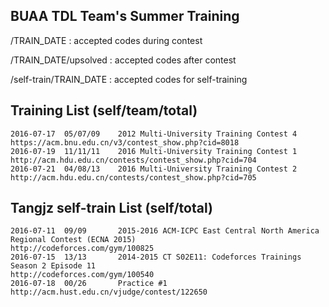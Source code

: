 ## BUAA TDL Team's Summer Training

/TRAIN_DATE : accepted codes during contest

/TRAIN_DATE/upsolved : accepted codes after contest

/self-train/TRAIN_DATE : accepted codes for self-training

## Training List (self/team/total)
	2016-07-17	05/07/09	2012 Multi-University Training Contest 4
	https://acm.bnu.edu.cn/v3/contest_show.php?cid=8018
	2016-07-19	11/11/11	2016 Multi-University Training Contest 1
	http://acm.hdu.edu.cn/contests/contest_show.php?cid=704
	2016-07-21	04/08/13	2016 Multi-University Training Contest 2
	http://acm.hdu.edu.cn/contests/contest_show.php?cid=705

## Tangjz self-train List (self/total)
	2016-07-11	09/09		2015-2016 ACM-ICPC East Central North America Regional Contest (ECNA 2015)
	http://codeforces.com/gym/100825
	2016-07-15	13/13		2014-2015 CT S02E11: Codeforces Trainings Season 2 Episode 11
	http://codeforces.com/gym/100540
	2016-07-18	00/26		Practice #1
	http://acm.hust.edu.cn/vjudge/contest/122650

